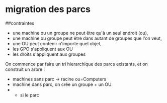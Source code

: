 # migration des parcs
##contraintes
 * une machine ou un groupe ne peut être qu'à un seul endroit (ou),
 * une machine ou groupe peut être dans autant de groupes que l'on veut,
 * une OU peut contenir n'importe quel objet,
 * les GPO s'appliquent aux OU
 * les droits s'appliquent aux groupes
 
On commence par faire un tri hierarchique des parcs existants, et on construit un arbre :
 * machines sans parc -> racine ou=Computers
 * machine dans parc, on crée un groupe + un OU 
 * * si le parc   
